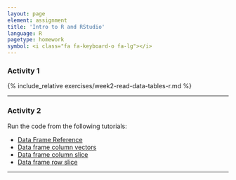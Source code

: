 ```yaml
---
layout: page
element: assignment
title: 'Intro to R and RStudio'
language: R
pagetype: homework
symbol: <i class="fa fa-keyboard-o fa-lg"></i>
---
```


<!--
> **Session 1: Instructions**
>
> - Do the challenges from the Data Caprentry Lesson [Intro to R](https://datacarpentry.org/R-ecology-lesson/01-intro-to-r.html)
> - Run the code from [Vector Reference](http://www.r-tutor.com/r-introduction/vector) (*And all links at bottom*)

---
-->


<!-- 
>
**Session 2: Instructions**
>
> - Choose one of the two Activities to return as homework. The other one, you can also return it for extra points.
> - Write down your answers and all your code in an R script file. Save it n the scripts folder. Remember to comment the code so it is easy to understand for yourself and other.
> - Send the script file to your instructor for checking/grading.

---
-->

### Activity 1

{% include_relative exercises/week2-read-data-tables-r.md %}

---

### Activity 2

Run the code from the following tutorials:
- [Data Frame Reference](http://www.r-tutor.com/r-introduction/data-frame)
- [Data frame column vectors](http://www.r-tutor.com/r-introduction/data-frame/data-frame-column-vector)
- [Data frame column slice](http://www.r-tutor.com/r-introduction/data-frame/data-frame-column-slice)
- [Data frame row slice](http://www.r-tutor.com/r-introduction/data-frame/data-frame-row-slice)


---
